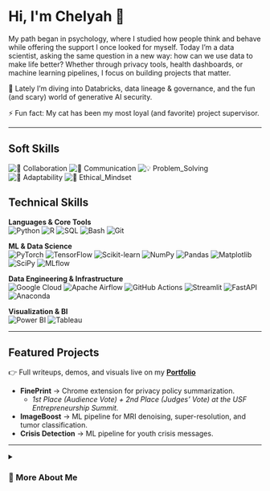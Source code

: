 #  Hi, I'm Chelyah 👋
My path began in psychology, where I studied how people think and behave while offering the support I once looked for myself. Today I’m a data scientist, asking the same question in a new way: how can we use data to make life better? Whether through privacy tools, health dashboards, or machine learning pipelines, I focus on building projects that matter.

🌱 Lately I’m diving into Databricks, data lineage & governance, and the fun (and scary) world of generative AI security.

⚡ Fun fact: My cat has been my most loyal (and favorite) project supervisor.

---
## Soft Skills  

![🤝 Collaboration](https://img.shields.io/badge/🤝_Collaboration-4CAF50?style=flat)  ![💬 Communication](https://img.shields.io/badge/💬_Communication-2196F3?style=flat)  ![💡 Problem_Solving](https://img.shields.io/badge/💡_Problem_Solving-FF9800?style=flat)  ![🔄 Adaptability](https://img.shields.io/badge/🔄_Adaptability-9C27B0?style=flat)  ![🧠 Ethical_Mindset](https://img.shields.io/badge/🧠_Ethical_Mindset-795548?style=flat)  <br>



## Technical Skills  

**Languages & Core Tools**  
![Python](https://img.shields.io/badge/Python-3776AB?style=flat&logo=python&logoColor=white)
![R](https://img.shields.io/badge/R-276DC3?style=flat&logo=r&logoColor=white)
![SQL](https://img.shields.io/badge/SQL-336791?style=flat&logo=postgresql&logoColor=white)
![Bash](https://img.shields.io/badge/Bash-121011?style=flat&logo=gnu-bash&logoColor=white)
![Git](https://img.shields.io/badge/Git-F05032?style=flat&logo=git&logoColor=white)

**ML & Data Science**  
![PyTorch](https://img.shields.io/badge/PyTorch-EE4C2C?style=flat&logo=pytorch&logoColor=white)
![TensorFlow](https://img.shields.io/badge/TensorFlow-FF6F00?style=flat&logo=tensorflow&logoColor=white)
![Scikit-learn](https://img.shields.io/badge/Scikit--learn-F7931E?style=flat&logo=scikitlearn&logoColor=white)
![NumPy](https://img.shields.io/badge/NumPy-013243?style=flat&logo=numpy&logoColor=white)
![Pandas](https://img.shields.io/badge/Pandas-150458?style=flat&logo=pandas&logoColor=white)
![Matplotlib](https://img.shields.io/badge/Matplotlib-11557C?style=flat&logo=plotly&logoColor=white)
![SciPy](https://img.shields.io/badge/SciPy-8CAAE6?style=flat&logo=scipy&logoColor=white)
![MLflow](https://img.shields.io/badge/MLflow-0194E2?style=flat&logo=mlflow&logoColor=white)

**Data Engineering & Infrastructure**  
![Google Cloud](https://img.shields.io/badge/Google_Cloud-4285F4?style=flat&logo=googlecloud&logoColor=white)
![Apache Airflow](https://img.shields.io/badge/Airflow-017CEE?style=flat&logo=apacheairflow&logoColor=white)
![GitHub Actions](https://img.shields.io/badge/GitHub_Actions-2088FF?style=flat&logo=github-actions&logoColor=white)
![Streamlit](https://img.shields.io/badge/Streamlit-FF4B4B?style=flat&logo=streamlit&logoColor=white)
![FastAPI](https://img.shields.io/badge/FastAPI-009688?style=flat&logo=fastapi&logoColor=white)
![Anaconda](https://img.shields.io/badge/Anaconda-44A833?style=flat&logo=anaconda&logoColor=white)

**Visualization & BI**  
![Power BI](https://img.shields.io/badge/Power_BI-F2C811?style=flat&logo=powerbi&logoColor=black)
![Tableau](https://img.shields.io/badge/Tableau-E97627?style=flat&logo=tableau&logoColor=white)


---

##  Featured Projects  

👉 Full writeups, demos, and visuals live on my [**Portfolio**](https://chelyahmiller.my.canva.site/builds) 

- **FinePrint** → Chrome extension for privacy policy summarization.
    - *1st Place (Audience Vote) + 2nd Place (Judges’ Vote) at the USF Entrepreneurship Summit.*   
- **ImageBoost** → ML pipeline for MRI denoising, super-resolution, and tumor classification.  
- **Crisis Detection** → ML pipeline for youth crisis messages.  


---

<details>
  <summary><h3>📂 More About Me</h3></summary>

### 🔒 Compliance & Ethics  
- Experienced with **HIPAA-compliant workflows** (UC Davis, clinical datasets).  
- Focused on **ethical AI** in youth safety, healthcare, and legal transparency.  
- Advocate for **human-centered design** in data science.  

### 📊 Impact Metrics  
- **10M+** hospital & census records analyzed for mental health research.  
- **95%** reduction in manual policy review time with NLP automation.  
- **20%** ML model accuracy improvement through optimization.  

</details>



<!--
**cztm/cztm** is a ✨ _special_ ✨ repository because its `README.md` (this file) appears on your GitHub profile.

Here are some ideas to get you started:

- 🔭 I’m currently working on ...
- 🌱 I’m currently learning ...
- 👯 I’m looking to collaborate on ...
- 🤔 I’m looking for help with ...
- 💬 Ask me about ...
- 📫 How to reach me: ...
- 😄 Pronouns: ...
- ⚡ Fun fact: ...
-->
